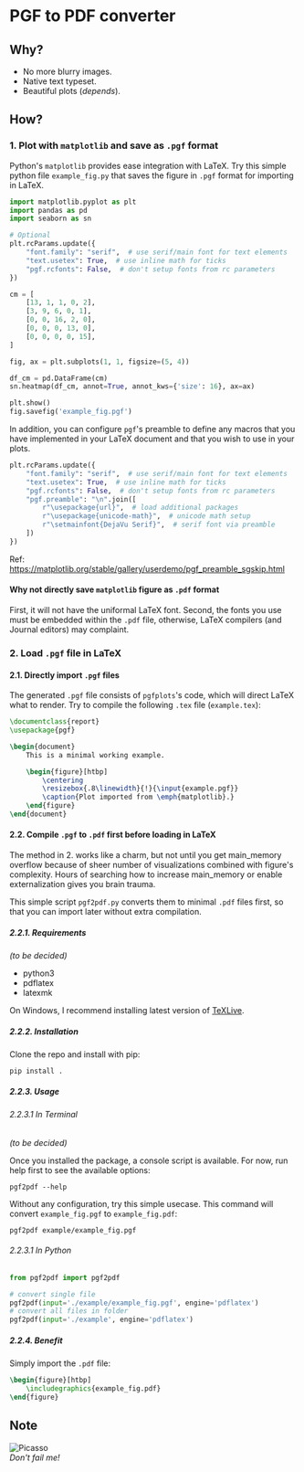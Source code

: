 # PGF to PDF converter

## Why?

- No more blurry images.
- Native text typeset.
- Beautiful plots (*depends*).

## How?

### 1. Plot with `matplotlib` and save as `.pgf` format

Python's `matplotlib` provides ease integration with LaTeX. Try this simple python file `example_fig.py` that saves the
figure in `.pgf` format for importing in LaTeX.

```python
import matplotlib.pyplot as plt
import pandas as pd
import seaborn as sn

# Optional
plt.rcParams.update({
    "font.family": "serif",  # use serif/main font for text elements
    "text.usetex": True,  # use inline math for ticks
    "pgf.rcfonts": False,  # don't setup fonts from rc parameters
})

cm = [
    [13, 1, 1, 0, 2],
    [3, 9, 6, 0, 1],
    [0, 0, 16, 2, 0],
    [0, 0, 0, 13, 0],
    [0, 0, 0, 0, 15],
]

fig, ax = plt.subplots(1, 1, figsize=(5, 4))

df_cm = pd.DataFrame(cm)
sn.heatmap(df_cm, annot=True, annot_kws={'size': 16}, ax=ax)

plt.show()
fig.savefig('example_fig.pgf')
```

In addition, you can configure `pgf`'s preamble to define any macros that you have implemented in your LaTeX document
and that you wish to use in your plots.

```python
plt.rcParams.update({
    "font.family": "serif",  # use serif/main font for text elements
    "text.usetex": True,  # use inline math for ticks
    "pgf.rcfonts": False,  # don't setup fonts from rc parameters
    "pgf.preamble": "\n".join([
        r"\usepackage{url}",  # load additional packages
        r"\usepackage{unicode-math}",  # unicode math setup
        r"\setmainfont{DejaVu Serif}",  # serif font via preamble
    ])
})
```

Ref: https://matplotlib.org/stable/gallery/userdemo/pgf_preamble_sgskip.html

#### Why not directly save `matplotlib` figure as `.pdf` format

First, it will not have the uniformal LaTeX font. Second, the fonts you use must be embedded within the `.pdf` file,
otherwise, LaTeX compilers (and Journal editors) may complaint.

### 2. Load `.pgf` file in LaTeX

#### 2.1. Directly import `.pgf` files

The generated `.pgf` file consists of `pgfplots`'s code, which will direct LaTeX what to render. Try to compile the
following `.tex` file (`example.tex`):

```latex
\documentclass{report}
\usepackage{pgf}

\begin{document}
    This is a minimal working example.

    \begin{figure}[htbp]
        \centering
        \resizebox{.8\linewidth}{!}{\input{example.pgf}}
        \caption{Plot imported from \emph{matplotlib}.}
    \end{figure}
\end{document}
```

#### 2.2. Compile `.pgf` to `.pdf` first before loading in LaTeX

The method in 2. works like a charm, but not until you get main_memory overflow because of sheer number of
visualizations combined with figure's complexity. Hours of searching how to increase main_memory or enable
externalization gives you brain trauma.

This simple script `pgf2pdf.py` converts them to minimal `.pdf` files first, so that you can import later without extra
compilation.

##### 2.2.1. Requirements

*(to be decided)*

- python3
- pdflatex
- latexmk

On Windows, I recommend installing latest version of [TeXLive](https://www.tug.org/texlive/).

##### 2.2.2. Installation

Clone the repo and install with pip:

```terminal
pip install .
```

##### 2.2.3. Usage

###### 2.2.3.1 In Terminal
*(to be decided)*

Once you installed the package, a console script is available. For now, run help first to see the available options:

```terminal
pgf2pdf --help
```

Without any configuration, try this simple usecase. This command will convert `example_fig.pgf` to `example_fig.pdf`:

```terminal
pgf2pdf example/example_fig.pgf
```

###### 2.2.3.1 In Python

```python
from pgf2pdf import pgf2pdf

# convert single file
pgf2pdf(input='./example/example_fig.pgf', engine='pdflatex')
# convert all files in folder
pgf2pdf(input='./example', engine='pdflatex')
```

##### 2.2.4. Benefit

Simply import the `.pdf` file:

```latex
\begin{figure}[htbp]
    \includegraphics{example_fig.pdf}
\end{figure}
```

## Note

![Picasso](https://www.biography.com/.image/ar_1:1%2Cc_fill%2Ccs_srgb%2Cg_face%2Cq_auto:good%2Cw_300/MTY2NTIzNTAyNjgwMDg5ODQy/pablo-picasso-at-his-home-in-cannes-circa-1960-photo-by-popperfoto_getty-images.jpg)  
*Don't fail me!*
